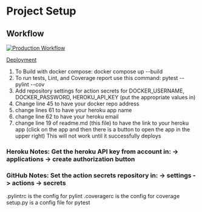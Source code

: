 # Project Setup

## Workflow

[![Production Workflow](https://github.com/SwapnilAryan97/docker_flask_app/actions/workflows/test-build-deploy.yml/badge.svg?branch=master)](https://github.com/SwapnilAryan97/docker_flask_app/actions/workflows/test-build-deploy.yml)

[Deployment](https://calculator-swapnil.herokuapp.com)


1. To Build with docker compose:
   docker compose up --build
2. To run tests, Lint, and Coverage report use this command: pytest --pylint --cov
3. Add repository settings for action secrets for DOCKER_USERNAME, DOCKER_PASSWORD, HEROKU_API_KEY (put the appropriate
   values in)
4. Change line 45 to have your docker repo address
5. change lines 61 to have your heroku app name
6. change line 62 to have your heroku email
7. change line 19 of readme.md (this file) to have the link to your heroku app (click on the app and then there is a
   button to open the app in the upper right)  This will not work until it successfully deploys

### Heroku Notes: Get the heroku API key from account in: -> applications -> create authorization button
### GitHub Notes:  Set the action secrets repository in: -> settings -> actions -> secrets

.pylintrc is the config for pylint .coveragerc is the config for coverage setup.py is a config file for pytest

<!-- [My App](https://calculator-swapnil.herokuapp.com) -->
